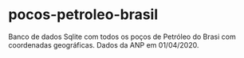 # pocos-petroleo-brasil
Banco de dados Sqlite com todos os poços de Petróleo do Brasi com coordenadas geográficas. Dados da ANP em 01/04/2020. 
